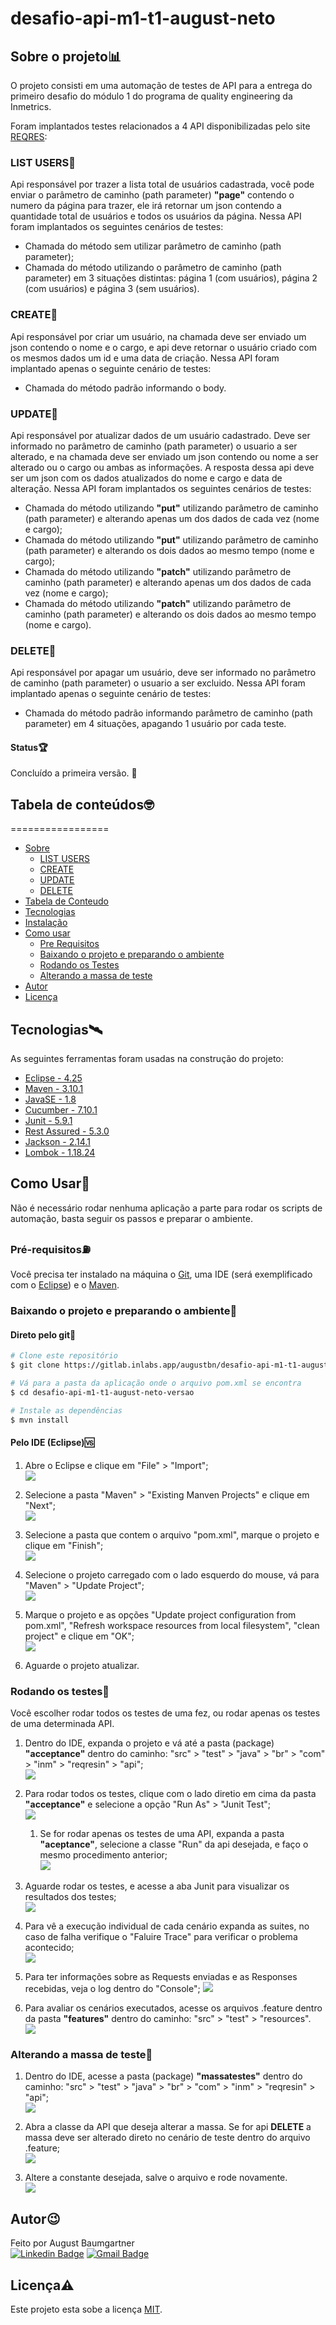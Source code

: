# desafio-api-m1-t1-august-neto

<a id="Sobre"></a>
## Sobre o projeto📊  
  
O projeto consisti em uma automação de testes de API para a entrega do primeiro desafio do módulo 1 do programa de quality engineering da Inmetrics.  
  
Foram implantados testes relacionados a 4 API disponibilizadas pelo site [REQRES](https://reqres.in):
  
<a id="list-users"></a>
### __LIST USERS__📜  
Api responsável por trazer a lista total de usuários cadastrada, você pode enviar o parâmetro de caminho (path parameter) __"page"__ contendo o numero da página para trazer, ele irá retornar um json contendo a quantidade total de usuários e todos os usuários da página. Nessa API foram implantados os seguintes cenários de testes:  
* Chamada do método sem utilizar parâmetro de caminho (path parameter);  
* Chamada do método utilizando o parâmetro de caminho (path parameter) em 3 situações distintas: página 1 (com usuários), página 2 (com usuários) e página 3 (sem usuários).  
  
<a id="create"></a>
### __CREATE__👶  
Api responsável por criar um usuário, na chamada deve ser enviado um json contendo o nome e o cargo, e api deve retornar o usuário criado com os mesmos dados um id e uma data de criação. Nessa API foram implantado apenas o seguinte cenário de testes:  
* Chamada do método padrão informando o body.  
  
<a id="update"></a>
### __UPDATE__🦿  
Api responsável por atualizar dados de um usuário cadastrado. Deve ser informado no parâmetro de caminho (path parameter) o usuario a ser alterado, e na chamada deve ser enviado um json contendo ou nome a ser alterado ou o cargo ou ambas as informações. A resposta dessa api deve ser um json com os dados atualizados do nome e cargo e data de alteração. Nessa API foram implantados os seguintes cenários de testes:  
* Chamada do método utilizando __"put"__ utilizando parâmetro de caminho (path parameter) e alterando apenas um dos dados de cada vez (nome e cargo);  
* Chamada do método utilizando __"put"__ utilizando parâmetro de caminho (path parameter) e alterando os dois dados ao mesmo tempo (nome e cargo);  
* Chamada do método utilizando __"patch"__ utilizando parâmetro de caminho (path parameter) e alterando apenas um dos dados de cada vez (nome e cargo);   
* Chamada do método utilizando __"patch"__ utilizando parâmetro de caminho (path parameter) e alterando os dois dados ao mesmo tempo (nome e cargo).  
  
<a id="delete"></a>
### __DELETE__👻  
Api responsável por apagar um usuário, deve ser informado no parâmetro de caminho (path parameter) o usuario a ser excluido. Nessa API foram implantado apenas o seguinte cenário de testes:  
* Chamada do método padrão informando parâmetro de caminho (path parameter) em 4 situações, apagando 1 usuário por cada teste.  
  
#### Status🏆  
Concluído a primeira versão. 🚀
  
<a id="tabela-de-conteudo"></a>
## Tabela de conteúdos🤓  
=================
<!--ts-->
   * [Sobre](#Sobre)
      * [LIST USERS](#list-users)
	  * [CREATE](#create)
	  * [UPDATE](#update)
	  * [DELETE](#delete)
   * [Tabela de Conteudo](#tabela-de-conteudo)
   * [Tecnologias](#tecnologias)
   * [Instalação](#instalacao)
   * [Como usar](#como-usar)
      * [Pre Requisitos](#pre-requisitos)
      * [Baixando o projeto e preparando o ambiente](#baixando-e-preparando)
      * [Rodando os Testes](#rodando-os-testes)
      * [Alterando a massa de teste](#alterando-massa)
   * [Autor](#autor)
   * [Licença](#licenca)   
<!--te-->
  
<a id="tecnologias"></a>
## Tecnologias🛰️  
  
As seguintes ferramentas foram usadas na construção do projeto:  
  
- [Eclipse - 4.25](https://www.eclipse.org/downloads/)
- [Maven - 3.10.1](https://maven.apache.org/)
- [JavaSE - 1.8](https://www.java.com/pt-BR/)
- [Cucumber - 7.10.1](https://cucumber.io/)
- [Junit - 5.9.1](https://junit.org/junit5/)
- [Rest Assured - 5.3.0](https://rest-assured.io/)
- [Jackson - 2.14.1](https://github.com/FasterXML/jackson)
- [Lombok - 1.18.24](https://projectlombok.org/) 
  
<a id="como-usar"></a>
## Como Usar🧐  
  
Não é necessário rodar nenhuma aplicação a parte para rodar os scripts de automação, basta seguir os passos e preparar o ambiente.  
  
<a id="pre-requisitos"></a>  
### Pré-requisitos⛽  
Você precisa ter instalado na máquina o [Git](https://git-scm.com), uma IDE (será exemplificado com o [Eclipse](https://www.eclipse.org/downloads/)) e o [Maven](https://maven.apache.org/).
  
<a id="baixando-e-preparando"></a>
### Baixando o projeto e preparando o ambiente🥘  
  
#### Direto pelo git💽  
  
```bash
# Clone este repositório
$ git clone https://gitlab.inlabs.app/augustbn/desafio-api-m1-t1-august-neto.git

# Vá para a pasta da aplicação onde o arquivo pom.xml se encontra
$ cd desafio-api-m1-t1-august-neto-versao

# Instale as dependências
$ mvn install

```
  
#### Pelo IDE (Eclipse)🆚  
  
  1. Abre o Eclipse e clique em "File" > "Import";  
  ![](/src/test/resources/img/import-eclipse/Passo1.png)
  
  2. Selecione a pasta "Maven" > "Existing Manven Projects" e clique em "Next";  
  ![](/src/test/resources/img/import-eclipse/Passo2.png)
  
  3. Selecione a pasta que contem o arquivo "pom.xml", marque o projeto e clique em "Finish";  
  ![](/src/test/resources/img/import-eclipse/Passo3.png)
  
  4. Selecione o projeto carregado com o lado esquerdo do mouse, vá para "Maven" > "Update Project";  
  ![](/src/test/resources/img/import-eclipse/Passo4.png)
  
  5. Marque o projeto e as opções "Update project configuration from pom.xml", "Refresh workspace resources from local filesystem", "clean project" e clique em "OK";  
  ![](/src/test/resources/img/import-eclipse/Passo5.png)
  
  6. Aguarde o projeto atualizar.  
  
<a id="rodando-os-testes"></a>
### Rodando os testes🏃‍  
  
  Você escolher rodar todos os testes de uma fez, ou rodar apenas os testes de uma determinada API.  
  
  1. Dentro do IDE, expanda o projeto e vá até a pasta (package) __"acceptance"__ dentro do caminho: "src" > "test" > "java" > "br" > "com" > "inm" > "reqresin" > "api";  
  ![](/src/test/resources/img/rodar/Passo1.png)
  
  2. Para rodar todos os testes, clique com o lado diretio em cima da pasta __"acceptance"__ e selecione a opção "Run As" > "Junit Test";  
  ![](/src/test/resources/img/rodar/Passo2.png)
      1. Se for rodar apenas os testes de uma API, expanda a pasta __"aceptance"__, selecione a classe "Run" da api desejada, e faço o mesmo procedimento anterior;  
      ![](/src/test/resources/img/rodar/Passo2.1.png)
  3. Aguarde rodar os testes, e acesse a aba Junit para visualizar os resultados dos testes;  
  ![](/src/test/resources/img/rodar/Passo3.png)
  
  4. Para vê a execução individual de cada cenário expanda as suites, no caso de falha verifique o "Faluire Trace" para verificar o problema acontecido;  
  ![](/src/test/resources/img/rodar/Passo4.png)
  
  5. Para ter informações sobre as Requests enviadas e as Responses recebidas, veja o log dentro do "Console";
  ![](/src/test/resources/img/rodar/Passo5.png)
  
  6. Para avaliar os cenários executados, acesse os arquivos .feature dentro da pasta __"features"__ dentro do caminho: "src" > "test" > "resources".  
  ![](/src/test/resources/img/rodar/Passo6.png)
  
<a id="alterando-massa"></a>
### Alterando a massa de teste🥯  
  
  1. Dentro do IDE, acesse a pasta (package) __"massatestes"__ dentro do caminho: "src" > "test" > "java" > "br" > "com" > "inm" > "reqresin" > "api";  
  ![](/src/test/resources/img/alterar-massa/Passo1.png)
  
  2. Abra a classe da API que deseja alterar a massa. Se for api __DELETE__ a massa deve ser alterado direto no cenário de teste dentro do arquivo .feature;  
  ![](/src/test/resources/img/alterar-massa/Passo2.png)
  
  3. Altere a constante desejada, salve o arquivo e rode novamente.  
  ![](/src/test/resources/img/alterar-massa/Passo3.png)
  
<a id="autor"></a>
## Autor😉  

Feito por August Baumgartner  
[![Linkedin Badge](https://img.shields.io/badge/-August-blue?style=flat-square&logo=Linkedin&logoColor=white&link=https://br.linkedin.com/in/august-baumgartner-neto-98512720)](https://br.linkedin.com/in/august-baumgartner-neto-98512720) 
[![Gmail Badge](https://img.shields.io/badge/-augustbn@inmetrics.com.br-c14438?style=flat-square&logo=Gmail&logoColor=white&link=mailto:augustbn@inmetrics.com.br)](mailto:augustbn@inmetrics.com.br)

  
<a id="licenca"></a>
## Licença⚠️  
  
Este projeto esta sobe a licença [MIT](./LICENSE.md).
